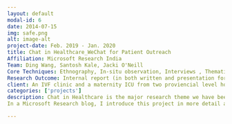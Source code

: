 ```yaml
---
layout: default
modal-id: 6
date: 2014-07-15
img: safe.png
alt: image-alt
project-date: Feb. 2019 - Jan. 2020
title: Chat in Healthcare_WeChat for Patient Outreach
Affiliation: Microsoft Research India
Team: Ding Wang, Santosh Kale, Jacki O'Neill
Core Techniques: Ethnography, In-situ observation, Interviews , Thematic analysis, Iterative design, Prototype
Research Outcome: Internal report (in both written and presentation formats), research paper (Please call the specialism CHI 2020) and a new research project focused on extending patient outreach via chat
client: An IVF clinic and a maternity ICU from two proviencial level hospitals in China
categories: ['projects']
description: Chat in Healthcare is the major research theme we have been investigating since the start of my post-doc research. In this project, we examine how WeChat is adopted to support nurse- patient communication in an IVF clinic in China. In this setting, the biggest challenge to delivering high-quality patient­ centred care is the large number of patients. To compensate for such minimal in-person consultation between nurses and patients during the appointments, nurse-facilitated patient groups were created on WeChat, to extend medical care and facilitate peer support. Through an ethnographic study, we examined how these groups fit into the clinic’s communication ecosystem, and the challenges they raise for nurse-facilitators who receive thousands of messages daily. We proposed a set of design suggestions aiming to make the work of the nurse-facilitator easier and more effective and designed a <a href="https://xd.adobe.com/view/a9153651-b406-483c-4fe3-33c9d5cb08e3-df24/">mock-up prototype</a> of what the interface would look like.
In a Microsoft Research blog, I introduce this project in more detail and the direction of future work.

---
```

